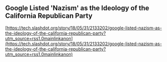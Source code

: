 ## Google Listed 'Nazism' as the Ideology of the California Republican Party
  
  [https://tech.slashdot.org/story/18/05/31/2133202/google-listed-nazism-as-the-ideology-of-the-california-republican-party?utm_source=rss1.0mainlinkanon](https://tech.slashdot.org/story/18/05/31/2133202/google-listed-nazism-as-the-ideology-of-the-california-republican-party?utm_source=rss1.0mainlinkanon)